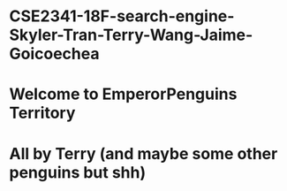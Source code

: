 # CSE2341-18F-search-engine-Skyler-Tran-Terry-Wang-Jaime-Goicoechea
# Welcome to EmperorPenguins Territory
# All by Terry (and maybe some other penguins but shh)
